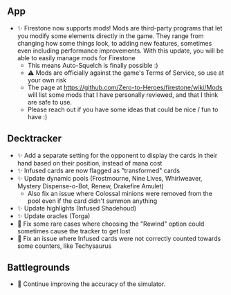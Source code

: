 ## App

- ✨ Firestone now supports mods! Mods are third-party programs that let you modify some elements directly in the game. They range from changing how some things look, to adding new features, sometimes even including performance improvements. With this update, you will be able to easily manage mods for Firestone
    - This means Auto-Squelch is finally possible :)
    - ⚠ Mods are officially against the game's Terms of Service, so use at your own risk
    - The page at https://github.com/Zero-to-Heroes/firestone/wiki/Mods will list some mods that I have personally reviewed, and that I think are safe to use.
    - Please reach out if you have some ideas that could be nice / fun to have :)

## Decktracker

- ✨ Add a separate setting for the opponent to display the cards in their hand based on their position, instead of mana cost
- ✨ Infused cards are now flagged as "transformed" cards
- ✨ Update dynamic pools (Frostmourne, Nine Lives, Whirlweaver, Mystery Dispense-o-Bot, Renew, Drakefire Amulet)
    - Also fix an issue where Colossal minions were removed from the pool even if the card didn't summon anything
- ✨ Update highlights (Infused Shadehoud)
- ✨ Update oracles (Torga)
- 🐞 Fix some rare cases where choosing the "Rewind" option could sometimes cause the tracker to get lost
- 🐞 Fix an issue where Infused cards were not correctly counted towards some counters, like Techysaurus

## Battlegrounds

- 🐞 Continue improving the accuracy of the simulator.
